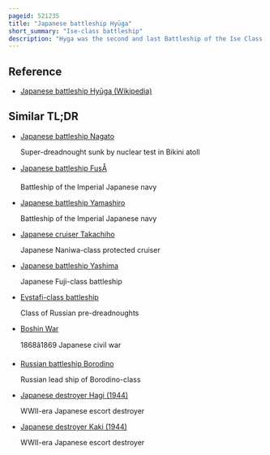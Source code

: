 ```yaml
---
pageid: 521235
title: "Japanese battleship Hyūga"
short_summary: "Ise-class battleship"
description: "Hyga was the second and last Battleship of the Ise Class built for the imperial japanese Navy during the 1910s. Although finished in 1918 she played no Role in World War I. Hyga supported japanese Forces in the early 1920s during siberian Intervention in the russian civil War. In 1923 she helped Survivors of the great kant Earthquake. The Ship was partially modernised in two Stages in 1927–1928 and 1931–1932, during which her Forward Superstructure was rebuilt in the Pagoda Mast Style. Hyūga was reconstructed in 1934–1936, improvements being made to her armour and propulsion machinery. She later played a minor Role in the second sino-japanese War."
---
```


## Reference

- [Japanese battleship Hyūga (Wikipedia)](https://en.wikipedia.org/?curid=521235)

## Similar TL;DR

- [Japanese battleship Nagato](/tldr/en/japanese-battleship-nagato)

  Super-dreadnought sunk by nuclear test in Bikini atoll

- [Japanese battleship FusÅ](/tldr/en/japanese-battleship-fuso)

  Battleship of the Imperial Japanese navy

- [Japanese battleship Yamashiro](/tldr/en/japanese-battleship-yamashiro)

  Battleship of the Imperial Japanese navy

- [Japanese cruiser Takachiho](/tldr/en/japanese-cruiser-takachiho)

  Japanese Naniwa-class protected cruiser

- [Japanese battleship Yashima](/tldr/en/japanese-battleship-yashima)

  Japanese Fuji-class battleship

- [Evstafi-class battleship](/tldr/en/evstafi-class-battleship)

  Class of Russian pre-dreadnoughts

- [Boshin War](/tldr/en/boshin-war)

  1868â1869 Japanese civil war

- [Russian battleship Borodino](/tldr/en/russian-battleship-borodino)

  Russian lead ship of Borodino-class

- [Japanese destroyer Hagi (1944)](/tldr/en/japanese-destroyer-hagi-1944)

  WWII-era Japanese escort destroyer

- [Japanese destroyer Kaki (1944)](/tldr/en/japanese-destroyer-kaki-1944)

  WWII-era Japanese escort destroyer
